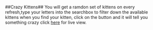 ##Crazy Kittens##
You will get a ramdon set of kittens on every refresh,type your letters into the searchbox to filter down the available kittens
when you find your kitten, click on the button and it will tell you something crazy
click [here]( https://alex-huxd.github.io/crazyKittens/) for live view.
